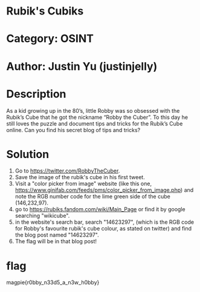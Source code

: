 # Rubik's Cubiks
# Category: OSINT 
# Author: Justin Yu (justinjelly)

# Description
As a kid growing up in the 80’s, little Robby was so obsessed with the Rubik’s Cube that he got the nickname “Robby the Cuber”.
To this day he still loves the puzzle and document tips and tricks for the Rubik’s Cube online. Can you find his secret blog of tips and tricks?

# Solution
1. Go to https://twitter.com/RobbyTheCuber.
2. Save the image of the rubik's cube in his first tweet. 
3. Visit a "color picker from image" website (like this one, https://www.ginifab.com/feeds/pms/color_picker_from_image.php) and note the RGB number code for the lime green side of the cube (146,232,97).
4. go to https://rubiks.fandom.com/wiki/Main_Page or find it by google searching "wikicube".
5. in the website's search bar, search "14623297", (which is the RGB code for Robby's favourite rubik's cube colour, as stated on twitter) and find the blog post named "14623297".
6. The flag will be in that blog post!


# flag
magpie{r0bby_n33d5_a_n3w_h0bby}


